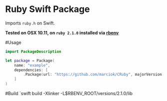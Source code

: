 # Ruby Swift Package 
Imports `ruby.h` on Swift.

**Tested on OSX 10.11, on `ruby 2.1.0` installed via [rbenv](https://github.com/rbenv/rbenv)**

#Usage
```Swift
import PackageDescription

let package = Package(
    name: "example",
    dependencies: [
        .Package(url: "https://github.com/marciok/CRuby", majorVersion: 1)
    ]
)
```

#Build
`swift build -Xlinker -L$RBENV_ROOT/versions/2.1.0/lib
